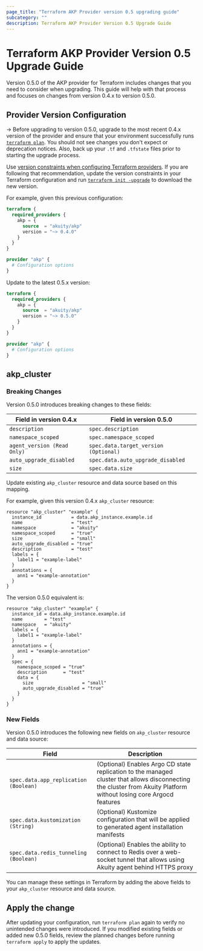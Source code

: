 ```yaml
---
page_title: "Terraform AKP Provider version 0.5 upgrading guide"
subcategory: ""
description: Terraform AKP Provider Version 0.5 Upgrade Guide
---
```

# Terraform AKP Provider Version 0.5 Upgrade Guide
Version 0.5.0 of the AKP provider for Terraform includes changes that you need to consider when upgrading. This guide will help with that process and focuses on changes from version 0.4.x to version 0.5.0.

## Provider Version Configuration

-> Before upgrading to version 0.5.0, upgrade to the most recent 0.4.x version of the provider and ensure that your environment successfully runs [`terraform plan`](https://www.terraform.io/docs/commands/plan.html). You should not see changes you don't expect or deprecation notices. Also, back up your `.tf` and `.tfstate` files prior to starting the upgrade process.

Use [version constraints when configuring Terraform providers](https://www.terraform.io/docs/configuration/providers.html#provider-versions). If you are following that recommendation, update the version constraints in your Terraform configuration and run [`terraform init -upgrade`](https://www.terraform.io/docs/commands/init.html) to download the new version.

For example, given this previous configuration:

```terraform
terraform {
  required_providers {
    akp = {
      source  = "akuity/akp"
      version = "~> 0.4.0"
    }
  }
}

provider "akp" {
  # Configuration options
}
```

Update to the latest 0.5.x version:

```terraform
terraform {
  required_providers {
    akp = {
      source  = "akuity/akp"
      version = "~> 0.5.0"
    }
  }
}

provider "akp" {
  # Configuration options
}
```

## akp_cluster

### Breaking Changes
Version 0.5.0 introduces breaking changes to these fields:

| Field in version 0.4.x      | Field in version 0.5.0                |
|-----------------------------|---------------------------------------|
| `description`               | `spec.description`                    |
| `namespace_scoped`          | `spec.namespace_scoped`               |
| `agent_version (Read Only)` | `spec.data.target_version (Optional)` |
| `auto_upgrade_disabled`     | `spec.data.auto_upgrade_disabled`     |
| `size`                      | `spec.data.size`                      |

Update existing `akp_cluster` resource and data source based on this mapping.

For example, given this version 0.4.x `akp_cluster` resource:

```hcl
resource "akp_cluster" "example" {
  instance_id           = data.akp_instance.example.id
  name                  = "test"
  namespace             = "akuity"
  namespace_scoped      = "true"
  size                  = "small"
  auto_upgrade_disabled = "true"
  description           = "test"
  labels = {
    label1 = "example-label"
  }
  annotations = {
    ann1 = "example-annotation"
  }
}
```

The version 0.5.0 equivalent is:

```hcl
resource "akp_cluster" "example" {
  instance_id = data.akp_instance.example.id
  name        = "test"
  namespace   = "akuity"
  labels = {
    label1 = "example-label"
  }
  annotations = {
    ann1 = "example-annotation"
  }
  spec = {
    namespace_scoped = "true"
    description      = "test"
    data = {
      size                  = "small"
      auto_upgrade_disabled = "true"
    }
  }
}
```

### New Fields
Version 0.5.0 introduces the following new fields on `akp_cluster` resource and data source:

| Field                                 | Description                                                                                                                                                        |
|---------------------------------------|--------------------------------------------------------------------------------------------------------------------------------------------------------------------|
| `spec.data.app_replication (Boolean)` | (Optional) Enables Argo CD state replication to the managed cluster that allows disconnecting the cluster from Akuity Platform without losing core Argocd features |
| `spec.data.kustomization (String)`    | (Optional) Kustomize configuration that will be applied to generated agent installation manifests                                                                  |
| `spec.data.redis_tunneling (Boolean)` | (Optional) Enables the ability to connect to Redis over a web-socket tunnel that allows using Akuity agent behind HTTPS proxy                                      |

You can manage these settings in Terraform by adding the above fields to your `akp_cluster` resource and data source.

## Apply the change
After updating your configuration, run `terraform plan` again to verify no unintended changes were introduced. If you modified existing fields or added new 0.5.0 fields, review the planned changes before running `terraform apply` to apply the updates.